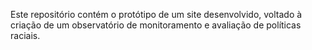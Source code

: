 Este repositório contém o protótipo de um site desenvolvido, voltado à criação de um observatório de monitoramento e avaliação de políticas raciais.
